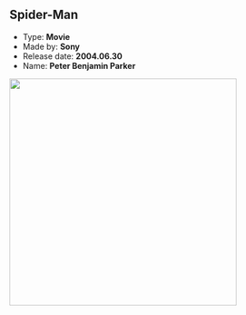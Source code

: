 ## Spider-Man

- Type: **Movie**
- Made by: **Sony**
- Release date: **2004.06.30**
- Name: **Peter Benjamin Parker**

<img src="https://m.media-amazon.com/images/M/MV5BMzY2ODk4NmUtOTVmNi00ZTdkLTlmOWYtMmE2OWVhNTU2OTVkXkEyXkFqcGdeQXVyMTQxNzMzNDI@._V1_.jpg" width="400">
